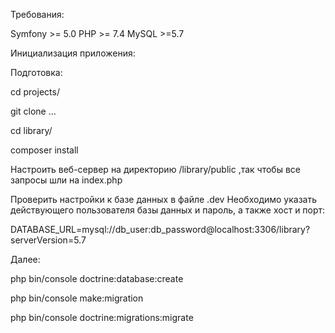 Требования:

Symfony >= 5.0
PHP >= 7.4
MySQL >=5.7

Инициализация приложения:

Подготовка:

cd projects/

git clone ...

cd library/

composer install

Настроить веб-сервер на директорию /library/public ,так чтобы все запросы шли на index.php

Проверить настройки к базе данных в файле .dev 
Необходимо указать действующего пользователя базы данных и пароль, а также хост и порт:

DATABASE_URL=mysql://db_user:db_password@localhost:3306/library?serverVersion=5.7

Далее:

php bin/console doctrine:database:create

php bin/console make:migration

php bin/console doctrine:migrations:migrate
